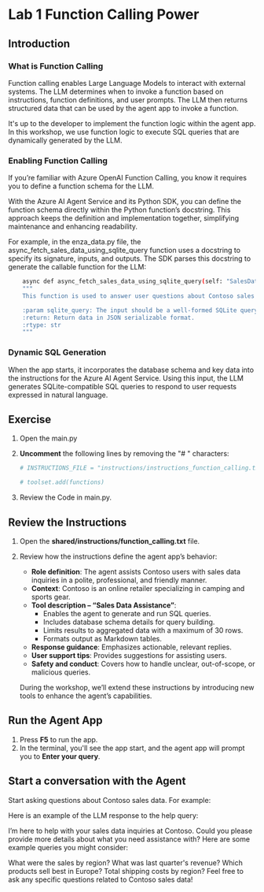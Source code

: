 # Lab 1 Function Calling Power

## Introduction

### What is Function Calling

Function calling enables Large Language Models to interact with external systems. The LLM determines when to invoke a function based on instructions, function definitions, and user prompts. The LLM then returns structured data that can be used by the agent app to invoke a function.

It's up to the developer to implement the function logic within the agent app. In this workshop, we use function logic to execute SQL queries that are dynamically generated by the LLM.

### Enabling Function Calling

If you’re familiar with Azure OpenAI Function Calling, you know it requires you to define a function schema for the LLM.

With the Azure AI Agent Service and its Python SDK, you can define the function schema directly within the Python function’s docstring. This approach keeps the definition and implementation together, simplifying maintenance and enhancing readability.

For example, in the enza_data.py file, the async_fetch_sales_data_using_sqlite_query function uses a docstring to specify its signature, inputs, and outputs. The SDK parses this docstring to generate the callable function for the LLM:

```sh
    async def async_fetch_sales_data_using_sqlite_query(self: "SalesData", sqlite_query: str) -> str:
    """
    This function is used to answer user questions about Contoso sales data by executing SQLite queries against the database.

    :param sqlite_query: The input should be a well-formed SQLite query to extract information based on the user's question. The query result will be returned as a JSON object.
    :return: Return data in JSON serializable format.
    :rtype: str
    """
```

### Dynamic SQL Generation

When the app starts, it incorporates the database schema and key data into the instructions for the Azure AI Agent Service. Using this input, the LLM generates SQLite-compatible SQL queries to respond to user requests expressed in natural language.

## Exercise

1. Open the main.py
2. **Uncomment** the following lines by removing the "# " characters:

   ``` python
   # INSTRUCTIONS_FILE = "instructions/instructions_function_calling.txt"

   # toolset.add(functions)
   ```

3. Review the Code in main.py.

## Review the Instructions

1. Open the **shared/instructions/function_calling.txt** file.
2. Review how the instructions define the agent app’s behavior:
   - **Role definition**: The agent assists Contoso users with sales data inquiries in a polite, professional, and friendly manner.
   - **Context**: Contoso is an online retailer specializing in camping and sports gear.
   - **Tool description – “Sales Data Assistance”**:
      - Enables the agent to generate and run SQL queries.
      - Includes database schema details for query building.
      - Limits results to aggregated data with a maximum of 30 rows.
      - Formats output as Markdown tables.
   - **Response guidance**: Emphasizes actionable, relevant replies.
   - **User support tips**: Provides suggestions for assisting users.
   - **Safety and conduct**: Covers how to handle unclear, out-of-scope, or malicious queries.

   During the workshop, we’ll extend these instructions by introducing new tools to enhance the agent’s capabilities.

## Run the Agent App

1. Press **F5** to run the app.
2. In the terminal, you'll see the app start, and the agent app will prompt you to **Enter your query**.

## Start a conversation with the Agent

Start asking questions about Contoso sales data. For example:

Here is an example of the LLM response to the help query:

I’m here to help with your sales data inquiries at Contoso. Could you please provide more details about what you need assistance with? Here are some example queries you might consider:

What were the sales by region?
What was last quarter's revenue?
Which products sell best in Europe?
Total shipping costs by region?
Feel free to ask any specific questions related to Contoso sales data!